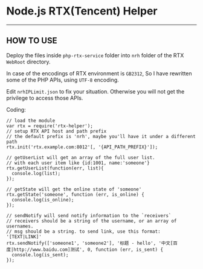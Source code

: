 # Node.js RTX(Tencent) Helper
----

## HOW TO USE

Deploy the files inside `php-rtx-service` folder into `nrh` folder of the RTX `WebRoot` directory.

In case of the encodings of RTX environment is `GB2312`, So I have rewritten some of the PHP APIs, using `UTF-8` encoding.

Edit `nrhIPLimit.json` to fix your situation. Otherwise you will not get the privilege to access those APIs.

Coding:

```
// load the module
var rtx = require('rtx-helper');
// setup RTX API host and path prefix
// the default prefix is 'nrh', maybe you'll have it under a different path
rtx.init('rtx.example.com:8012'[, '{API_PATH_PREFIX}']);

// getUserList will get an array of the full user list.
// with each user item like {id:1001, name:'someone'}
rtx.getUserList(function(err, list){
  console.log(list);
});

// getState will get the online state of 'someone'
rtx.getState('someone', function (err, is_online) {
  console.log(is_online);
});

// sendNotify will send notify information to the `receivers`
// receivers should be a string of the username, or an array of usernames.
// msg should be a string. to send link, use this format: '[TEXT|LINK]'
rtx.sendNotify(['someone1', 'someone2'], '标题 - hello', '中文[百度|http://www.baidu.com]测试', 0, function (err, is_sent) {
  console.log(is_sent);
});
```